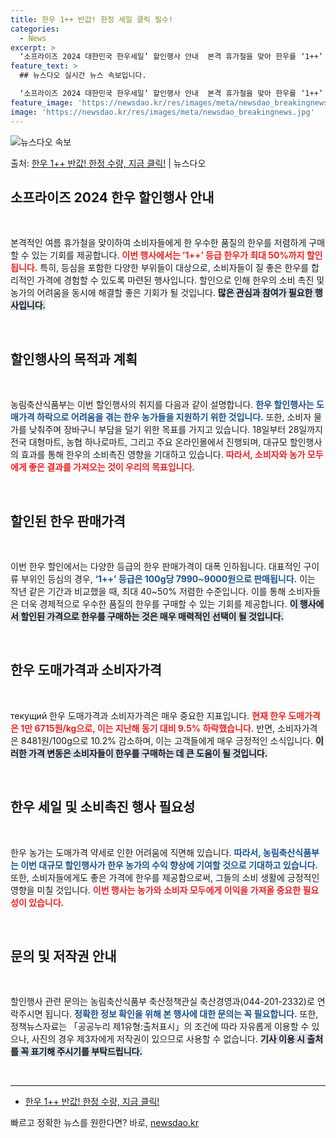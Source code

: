 ```yaml
---
title: 한우 1++ 반값! 한정 세일 클릭 필수!
categories:
  - News
excerpt: >
  ‘소프라이즈 2024 대한민국 한우세일’ 할인행사 안내  본격 휴가철을 맞아 한우를 ‘1++’ 등급까지 최대…
feature_text: >
  ## 뉴스다오 실시간 뉴스 속보입니다.

  ‘소프라이즈 2024 대한민국 한우세일’ 할인행사 안내  본격 휴가철을 맞아 한우를 ‘1++’ 등급까지 최대…
feature_image: 'https://newsdao.kr/res/images/meta/newsdao_breakingnews.jpg'
image: 'https://newsdao.kr/res/images/meta/newsdao_breakingnews.jpg'
---
```


![뉴스다오 속보](https://newsdao.kr/res/images/meta/newsdao_breakingnews.jpg)

<p>출처: <a href="https://newsdao.kr/4853" rel="dofollow">한우 1++ 반값! 한정 수량, 지금 클릭!</a> | 뉴스다오</p>

<h2 data-ke-size="size26">소프라이즈 2024 한우 할인행사 안내</h2>

<p data-ke-size="size16">&nbsp;</p>
본격적인 여름 휴가철을 맞이하여 소비자들에게 한 우수한 품질의 한우를 저렴하게 구매할 수 있는 기회를 제공합니다. <b><span style="color: #ee2323;">이번 행사에서는 ’1++’ 등급 한우가 최대 50%까지 할인됩니다.</span></b>  특히, 등심을 포함한 다양한 부위들이 대상으로, 소비자들이 질 좋은 한우를 합리적인 가격에 경험할 수 있도록 마련된 행사입니다. 할인으로 인해 한우의 소비 촉진 및 농가의 어려움을 동시에 해결할 좋은 기회가 될 것입니다. <b><span style="background-color: #21538527;">많은 관심과 참여가 필요한 행사입니다.</span></b>

<p data-ke-size="size16">&nbsp;</p>

<h2 data-ke-size="size26">할인행사의 목적과 계획</h2>

<p data-ke-size="size16">&nbsp;</p>
농림축산식품부는 이번 할인행사의 취지를 다음과 같이 설명합니다. <b><span style="color: #1a5490;">한우 할인행사는 도매가격 하락으로 어려움을 겪는 한우 농가들을 지원하기 위한 것입니다.</span></b>  또한, 소비자 물가를 낮춰주며 장바구니 부담을 덜기 위한 목표를 가지고 있습니다. 18일부터 28일까지 전국 대형마트, 농협 하나로마트, 그리고 주요 온라인몰에서 진행되며, 대규모 할인행사의 효과를 통해 한우의 소비촉진 영향을 기대하고 있습니다. <b><span style="color: #ee2323;">따라서, 소비자와 농가 모두에게 좋은 결과를 가져오는 것이 우리의 목표입니다.</span></b>

<p data-ke-size="size16">&nbsp;</p>

<h2 data-ke-size="size26">할인된 한우 판매가격</h2>

<p data-ke-size="size16">&nbsp;</p>
이번 한우 할인에서는 다양한 등급의 한우 판매가격이 대폭 인하됩니다. 대표적인 구이류 부위인 등심의 경우, <b><span style="color: #1a5490;">‘1++’ 등급은 100g당 7990~9000원으로 판매됩니다.</span></b>  이는 작년 같은 기간과 비교했을 때, 최대 40~50% 저렴한 수준입니다. 이를 통해 소비자들은 더욱 경제적으로 우수한 품질의 한우를 구매할 수 있는 기회를 제공합니다. <b><span style="background-color: #21538527;">이 행사에서 할인된 가격으로 한우를 구매하는 것은 매우 매력적인 선택이 될 것입니다.</span></b>

<p data-ke-size="size16">&nbsp;</p>

<h2 data-ke-size="size26">한우 도매가격과 소비자가격</h2>

<p data-ke-size="size16">&nbsp;</p>
 текущий 한우 도매가격과 소비자가격은 매우 중요한 지표입니다. <b><span style="color: #ee2323;">현재 한우 도매가격은 1만 6715원/kg으로, 이는 지난해 동기 대비 9.5% 하락했습니다.</span></b> 반면, 소비자가격은 8481원/100g으로 10.2% 감소하며, 이는 고객들에게 매우 긍정적인 소식입니다. <b><span style="background-color: #21538527;">이러한 가격 변동은 소비자들이 한우를 구매하는 데 큰 도움이 될 것입니다.</span></b>

<p data-ke-size="size16">&nbsp;</p>

<h2 data-ke-size="size26">한우 세일 및 소비촉진 행사 필요성</h2>

<p data-ke-size="size16">&nbsp;</p>
한우 농가는 도매가격 약세로 인한 어려움에 직면해 있습니다. <b><span style="color: #1a5490;">따라서, 농림축산식품부는 이번 대규모 할인행사가 한우 농가의 수익 향상에 기여할 것으로 기대하고 있습니다.</span></b> 또한, 소비자들에게도 좋은 가격에 한우를 제공함으로써, 그들의 소비 생활에 긍정적인 영향을 미칠 것입니다. <b><span style="color: #ee2323;">이번 행사는 농가와 소비자 모두에게 이익을 가져올 중요한 필요성이 있습니다.</span></b>

<p data-ke-size="size16">&nbsp;</p>

<h2 data-ke-size="size26">문의 및 저작권 안내</h2>

<p data-ke-size="size16">&nbsp;</p>
할인행사 관련 문의는 농림축산식품부 축산정책관실 축산경영과(044-201-2332)로 연락주시면 됩니다. <b><span style="color: #1a5490;">정확한 정보 확인을 위해 본 행사에 대한 문의는 꼭 필요합니다.</span></b> 또한, 정책뉴스자료는 「공공누리 제1유형:출처표시」의 조건에 따라 자유롭게 이용할 수 있으나, 사진의 경우 제3자에게 저작권이 있으므로 사용할 수 없습니다. <b><span style="background-color: #21538527;">기사 이용 시 출처를 꼭 표기해 주시기를 부탁드립니다.</span></b>

<p data-ke-size="size16">&nbsp;</p>

<hr>
<ul>
    <li><a href="https://newsdao.kr/4853" target="_blank">한우 1++ 반값! 한정 수량, 지금 클릭!</a></li>
</ul> 

빠르고 정확한 뉴스를 원한다면? 바로, <a href="https://newsdao.kr" rel="dofollow">newsdao.kr</a>


